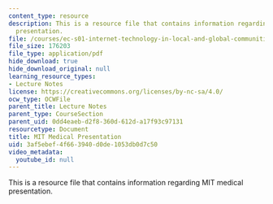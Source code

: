 ```yaml
---
content_type: resource
description: This is a resource file that contains information regarding MIT medical
  presentation.
file: /courses/ec-s01-internet-technology-in-local-and-global-communities-spring-2005-summer-2005/3af5ebef4f663940d0de1053db0d7c50_MITEC_S01S05_l3_mit.pdf
file_size: 176203
file_type: application/pdf
hide_download: true
hide_download_original: null
learning_resource_types:
- Lecture Notes
license: https://creativecommons.org/licenses/by-nc-sa/4.0/
ocw_type: OCWFile
parent_title: Lecture Notes
parent_type: CourseSection
parent_uid: 0dd4eaeb-d2f8-360d-612d-a17f93c97131
resourcetype: Document
title: MIT Medical Presentation
uid: 3af5ebef-4f66-3940-d0de-1053db0d7c50
video_metadata:
  youtube_id: null
---
```

This is a resource file that contains information regarding MIT medical presentation.